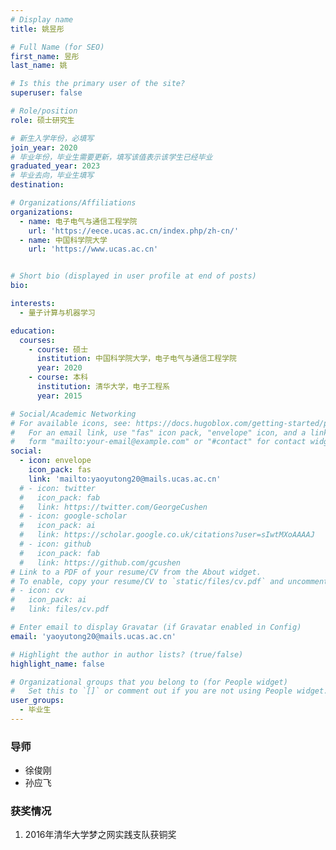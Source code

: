 ```yaml
---
# Display name
title: 姚昱彤

# Full Name (for SEO)
first_name: 昱彤
last_name: 姚

# Is this the primary user of the site?
superuser: false

# Role/position
role: 硕士研究生 

# 新生入学年份，必填写
join_year: 2020
# 毕业年份，毕业生需要更新，填写该值表示该学生已经毕业
graduated_year: 2023
# 毕业去向，毕业生填写
destination: 

# Organizations/Affiliations
organizations:
  - name: 电子电气与通信工程学院
    url: 'https://eece.ucas.ac.cn/index.php/zh-cn/'  
  - name: 中国科学院大学
    url: 'https://www.ucas.ac.cn'


# Short bio (displayed in user profile at end of posts)
bio:

interests:
  - 量子计算与机器学习

education:
  courses:
    - course: 硕士
      institution: 中国科学院大学，电子电气与通信工程学院
      year: 2020
    - course: 本科
      institution: 清华大学，电子工程系
      year: 2015

# Social/Academic Networking
# For available icons, see: https://docs.hugoblox.com/getting-started/page-builder/#icons
#   For an email link, use "fas" icon pack, "envelope" icon, and a link in the
#   form "mailto:your-email@example.com" or "#contact" for contact widget.
social:
  - icon: envelope
    icon_pack: fas
    link: 'mailto:yaoyutong20@mails.ucas.ac.cn'
  # - icon: twitter
  #   icon_pack: fab
  #   link: https://twitter.com/GeorgeCushen
  # - icon: google-scholar
  #   icon_pack: ai
  #   link: https://scholar.google.co.uk/citations?user=sIwtMXoAAAAJ
  # - icon: github
  #   icon_pack: fab
  #   link: https://github.com/gcushen
# Link to a PDF of your resume/CV from the About widget.
# To enable, copy your resume/CV to `static/files/cv.pdf` and uncomment the lines below.
# - icon: cv
#   icon_pack: ai
#   link: files/cv.pdf

# Enter email to display Gravatar (if Gravatar enabled in Config)
email: 'yaoyutong20@mails.ucas.ac.cn'

# Highlight the author in author lists? (true/false)
highlight_name: false

# Organizational groups that you belong to (for People widget)
#   Set this to `[]` or comment out if you are not using People widget.
user_groups:
  - 毕业生
---
```

### **导师** 
 - 徐俊刚
 - 孙应飞


### **获奖情况**
1. 2016年清华大学梦之网实践支队获铜奖